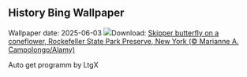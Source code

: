 ## History Bing Wallpaper
Wallpaper date: 2025-06-03
![](https://www.bing.com/th?id=OHR.EchinaceaButterfly_EN-US8404044892_UHD.jpg&w=1000)Download: [Skipper butterfly on a coneflower, Rockefeller State Park Preserve, New York (© Marianne A. Campolongo/Alamy)](https://www.bing.com/th?id=OHR.EchinaceaButterfly_EN-US8404044892_UHD.jpg)

Auto get programm by LtgX
